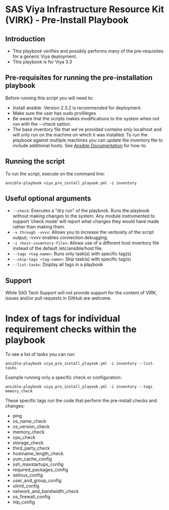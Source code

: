 # SAS Viya Infrastructure Resource Kit (VIRK) - Pre-Install Playbook

## Introduction
* This playbook verifies and possibly performs many of the pre-requisites for a generic Viya deployment.
* This playbook is for Viya 3.3

## Pre-requisites for running the pre-installation playbook
Before running this script you will need to:
* Install ansible. Version 2.3.2 is recommended for deployment.
* Make sure the user has sudo prvilileges
* Be aware that the scripts makes modifications to the system when not run with the --check option.
* The base inventory file that we've provided contains only localhost and will only run on the machine on which it was installed. To run the playbook against multiple machines you can update the inventory file to include additional hosts. See [Ansible Documentation](http://docs.ansible.com/ansible/latest/intro_inventory.html) for how-to.

## Running the script
To run the script, execute on the command line:
  ```
  ansible-playbook viya_pre_install_playook.yml -i inventory
  ```

## Useful optional arguments
* ```--check```: Executes a "dry run" of the playbook. Runs the playbook without making changes to the system. Any module instrumented to support ‘check mode’  will report what changes they would have made rather than making them.
* ```-v through -vvvv```: Allows you to increase the verbosity of the script output; -vvvv enables connection debugging.
* ```-i <host-inventory-file>```: Allows use of a different host inventory file instead of the default /etc/ansible/host file.
* ```--tags <tag-name>```: Runs only task(s) with specific tag(s)
* ```--skip-tags <tag-name>```: Skip task(s) with specific tag(s)
* ```--list-tasks```: Display all tags in a playbook

## Support
While SAS Tech Support will not provide support for the content of VIRK, issues and/or pull requests in GitHub are welcome.

# Index of tags for individual requirement checks within the playbook
To see a list of tasks you can run:
  ```
  ansible-playbook viya_pre_install_playook.yml -i inventory --list-tasks
  ```
Example running only a specific check or configuration:
  ```
  ansible-playbook viya_pre_install_playook.yml -i inventory --tags memory_check
  ```
These specific tags run the code that perform the pre-install checks and changes:
* ping
* os_name_check
* os_version_check
* memory_check
* cpu_check
* storage_check
* third_party_check
* hostname_length_check
* yum_cache_config
* ssh_maxstartups_config
* required_packages_config
* selinux_config
* user_and_group_config
* ulimit_config
* network_and_bandwidth_check
* os_firewall_config
* ntp_config
